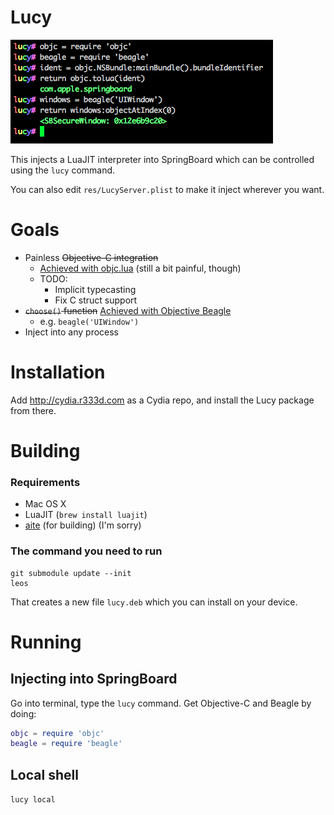 # Lucy

![](screen.png)

This injects a LuaJIT interpreter into SpringBoard which can be controlled using the `lucy` command.

You can also edit `res/LucyServer.plist` to make it inject wherever you want.

# Goals

* Painless ~~Objective-C integration~~ 
  * [Achieved with objc.lua](http://github.com/rweichler/objc.lua) (still a bit painful, though)
  * TODO:
    * Implicit typecasting
    * Fix C struct support
* ~~`choose()` function~~ [Achieved with Objective Beagle](http://github.com/rweichler/beagle.lua)
  * e.g. `beagle('UIWindow')`
* Inject into any process

# Installation

Add http://cydia.r333d.com as a Cydia repo, and install the Lucy package from there.

# Building

### Requirements

* Mac OS X
* LuaJIT (`brew install luajit`)
* [aite](http://github.com/rweichler/aite) (for building) (I'm sorry)

### The command you need to run

```
git submodule update --init
leos
```

That creates a new file `lucy.deb` which you can install on your device.

# Running

## Injecting into SpringBoard

Go into terminal, type the `lucy` command. Get Objective-C and Beagle by doing:

```lua
objc = require 'objc'
beagle = require 'beagle'
```

## Local shell

`lucy local`
